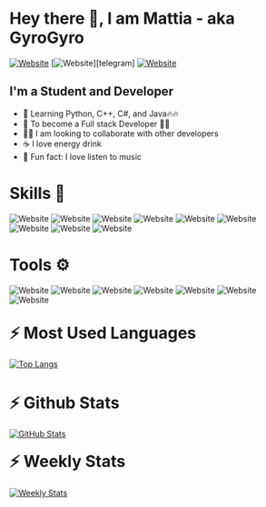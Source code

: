 <h1>Hey there 👋, I am Mattia - aka GyroGyro</h1>

[![Website](https://img.shields.io/badge/instagram-%23E1306C.svg?&style=for-the-badge&logo=instagram&logoColor=white)][instagram]
[![Website](https://img.shields.io/badge/telegram-%230088CC.svg?&style=for-the-badge&logo=telegram&logoColor=white")][telegram]
[![Website](https://img.shields.io/badge/discord-%237289da.svg?&style=for-the-badge&logo=discord&logoColor=white)](GyroGyro#2055)

<h2>I'm a Student and Developer</h2>

- 🏫 Learning Python, C++, C#, and Java🔥🔥
- 🥅 To become a Full stack Developer 👩‍💻
- 👯‍♂️ I am looking to collaborate with other developers
- ☕ I love energy drink
- 🎉 Fun fact: I love listen to music

<h1>Skills 🚀</h1> 

![Website](https://img.shields.io/badge/python-%233776AB.svg?&style=for-the-badge&logo=python&logoColor=white)
![Website](https://img.shields.io/badge/java-%235382a1.svg?&style=for-the-badge&logo=java&logoColor=white)
![Website](https://img.shields.io/badge/javascript-%23F0DB4F.svg?&style=for-the-badge&logo=javascript&logoColor=white)
![Website](https://img.shields.io/badge/Flutter%20-%2302569B.svg?&style=for-the-badge&logo=Flutter&logoColor=white)
![Website](https://img.shields.io/badge/Django%20-%234ea94b.svg?&style=for-the-badge&logo=Django&logoColor=white)
![Website](https://img.shields.io/badge/MongoDB-%234ea94b.svg?&style=for-the-badge&logo=mongodb&logoColor=white)
![Website](https://img.shields.io/badge/html5%20-%23E34F26.svg?&style=for-the-badge&logo=html5&logoColor=white)
![Website](https://img.shields.io/badge/css3%20-%231572B6.svg?&style=for-the-badge&logo=css3&logoColor=white)
![Website](https://img.shields.io/badge/Apache%20Airflow%20-%23007A88.svg?&style=for-the-badge&logo=Apache-Airflow&logoColor=white)


<h1>Tools ⚙</h1>

![Website](https://img.shields.io/badge/Linux-%23FCC624.svg?&style=for-the-badge&logo=linux&logoColor=black)
![Website](https://img.shields.io/badge/GIT-%23F05032.svg?&style=for-the-badge&logo=git&logoColor=white)
![Website](https://img.shields.io/badge/GITHUB-%23181717.svg?&style=for-the-badge&logo=github&logoColor=white)
![Website](https://img.shields.io/badge/PyCharm-%23000000.svg?&style=for-the-badge&logo=pycharm&logoColor=white)
![Website](https://img.shields.io/badge/Eclipse-%232C2255.svg?&style=for-the-badge&logo=eclipse&logoColor=white)
![Website](https://img.shields.io/badge/VS--CODE-%23007ACC.svg?&style=for-the-badge&logo=visual-studio-code&logoColor=white)
![Website](https://img.shields.io/badge/AndroidStudio-%233DDC84.svg?&style=for-the-badge&logo=android-studio&logoColor=white)

<h1 style="margin-top:30px;">⚡ Most Used Languages</h1>

[![Top Langs](https://github-readme-stats.pythonhubpy.vercel.app/api/top-langs/?username=willianrod&langs_count=6&theme=dracula&hide_border=true)](https://github.com/GyroGyro/)

<h1>⚡ Github Stats</h1>

[![GitHub Stats](https://github-readme-stats.pythonhubpy.vercel.app/api?username=GyroGyro&count_private=true&show_icons=true&hide_border=true&theme=dracula)](https://github.com/pythonhubpy/)

<h1 style="margin-top:20px;">⚡ Weekly Stats</h1>

[![Weekly Stats](https://github-readme-stats.vercel.app/api/wakatime?username=GyroGyro&theme=dracula&hide_border=true)](https://github.com/GyroGyro/)


[telegram]: https://t.me/GyroGyro
[instagram]: https://www.instagram.com/GyroGyro.py
